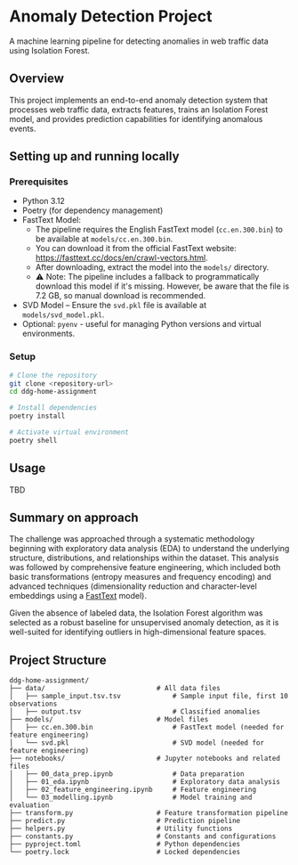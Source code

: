 # Anomaly Detection Project

A machine learning pipeline for detecting anomalies in web traffic data using Isolation Forest.

## Overview

This project implements an end-to-end anomaly detection system that processes web traffic data, extracts features, trains an Isolation Forest model, and provides prediction capabilities for identifying anomalous events.

## Setting up and running locally

### Prerequisites
- Python 3.12
- Poetry (for dependency management)
- FastText Model:
    - The pipeline requires the English FastText model (`cc.en.300.bin`) to be available at `models/cc.en.300.bin`.
    - You can download it from the official FastText website: https://fasttext.cc/docs/en/crawl-vectors.html.
    - After downloading, extract the model into the `models/` directory.
    - ⚠️ Note: The pipeline includes a fallback to programmatically download this model if it's missing. However, be aware that the file is 7.2 GB, so manual download is recommended.
- SVD Model – Ensure the `svd.pkl` file is available at `models/svd_model.pkl`.
- Optional: `pyenv` - useful for managing Python versions and virtual environments.

### Setup
```bash
# Clone the repository
git clone <repository-url>
cd ddg-home-assignment

# Install dependencies
poetry install

# Activate virtual environment
poetry shell
```

## Usage

TBD


## Summary on approach

The challenge was approached through a systematic methodology beginning with exploratory data analysis (EDA) to understand the underlying structure, distributions, and relationships within the dataset. This analysis was followed by comprehensive feature engineering, which included both basic transformations (entropy measures and frequency encoding) and advanced techniques (dimensionality reduction and character-level embeddings using a [FastText](https://fasttext.cc/) model).

Given the absence of labeled data, the Isolation Forest algorithm was selected as a robust baseline for unsupervised anomaly detection, as it is well-suited for identifying outliers in high-dimensional feature spaces.

## Project Structure

```
ddg-home-assignment/
├── data/                            # All data files
│   ├── sample_input.tsv.tsv             # Sample input file, first 10 observations
│   ├── output.tsv                       # Classified anomalies
├── models/                          # Model files
│   ├── cc.en.300.bin                    # FastText model (needed for feature engineering)
│   └── svd.pkl                          # SVD model (needed for feature engineering)
├── notebooks/                       # Jupyter notebooks and related files
│   ├── 00_data_prep.ipynb               # Data preparation
│   ├── 01_eda.ipynb                     # Exploratory data analysis
│   ├── 02_feature_engineering.ipynb     # Feature engineering
│   └── 03_modelling.ipynb               # Model training and evaluation
├── transform.py                     # Feature transformation pipeline
├── predict.py                       # Prediction pipeline
├── helpers.py                       # Utility functions
├── constants.py                     # Constants and configurations
├── pyproject.toml                   # Python dependencies
└── poetry.lock                      # Locked dependencies
```
